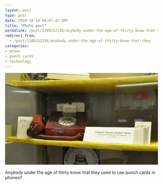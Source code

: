 ```yaml
---
layout: post
type: post
date: 2010-10-10 00:07:42 GMT
title: "Photo post"
permalink: /post/1280252156/anybody-under-the-age-of-thirty-know-that-they
redirect_from: 
  - /post/1280252156/anybody-under-the-age-of-thirty-know-that-they
categories:
- phone
- punch cards
- technology
---
```

![](/assets/images/tumblr_l94w6smqlz1qb098no1_1280.jpg)

Anybody under the age of thirty know that they used to use punch cards in phones?